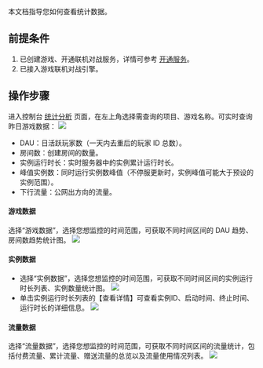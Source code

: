
本文档指导您如何查看统计数据。

## 前提条件

1. 已创建游戏、开通联机对战服务，详情可参考 [开通服务](https://cloud.tencent.com/document/product/1038/33299)。
2. 已接入游戏联机对战引擎。


## 操作步骤

进入控制台 [统计分析](https://console.cloud.tencent.com/mgobe/stat) 页面，在左上角选择需查询的项目、游戏名称。可实时查询昨日游戏数据：
  ![](https://main.qcloudimg.com/raw/4e3a2b50ff875037587854b1e60fca26.png)
- DAU：日活跃玩家数（一天内去重后的玩家 ID 总数）。
- 房间数：创建房间的数量。
- 实例运行时长：实时服务器中的实例累计运行时长。
- 峰值实例数：同时运行实例数峰值（不停服更新时，实例峰值可能大于预设的实例范围）。
- 下行流量：公网出方向的流量。


#### 游戏数据

选择“游戏数据”，选择您想监控的时间范围，可获取不同时间区间的 DAU 趋势、房间数趋势统计图。
![](https://main.qcloudimg.com/raw/38a674b53629655b54ac304f22491e7b.png)

#### 实例数据
- 选择“实例数据”，选择您想监控的时间范围，可获取不同时间区间的实例运行时长列表、实例数量统计图。
![](https://main.qcloudimg.com/raw/7e645843ce295d4f6424e4e100e2dd2f.png)
- 单击实例运行时长列表的【查看详情】可查看实例ID、启动时间、终止时间、运行时长的详细信息。
![](https://main.qcloudimg.com/raw/8d2aa27ae50a5fb1c16aead36e028ba3.png)

#### 流量数据

选择“流量数据”，选择您想监控的时间范围，可获取不同时间区间的流量统计，包括付费流量、累计流量、赠送流量的总览以及流量使用情况列表。
![](https://main.qcloudimg.com/raw/8b6ff4ffc734a7f5f9a546adfbfec446.png)
